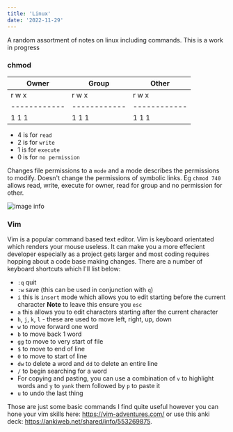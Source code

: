 ```yaml
---
title: 'Linux'
date: '2022-11-29'
---
```

A random assortment of notes on linux including commands. This is a work in progress

### chmod
Owner | Group | Other
------------ | ------------ | ------------
r w x | r w x | r w x
------------ | ------------ | ------------
1 1 1 | 1 1 1  | 1 1 1

- 4 is for `read`
- 2 is for `write`
- 1 is for `execute`
- 0 is for `no permission`

Changes file permissions to a `mode` and a mode describes the permissions to modify. 
Doesn't change the permissions of symbolic links. 
Eg `chmod 740` allows read, write, execute for owner, read for group and no permission for other.

![image info](/images/profile.jpg)

### Vim 
Vim is a popular command based text editor. Vim is keyboard orientated which renders your mouse useless. It can make you a more effecient developer especially as a project gets larger and most coding requires hopping about a code base making changes. There are a number of keyboard shortcuts which I'll list below:
- `:q` quit 
- `:w` save (this can be used in conjunction with `q`)
- `i` this is `insert` mode which allows you to edit starting before the current character **Note** to leave this ensure you `esc`
- `a` this allows you to edit characters starting after the current character
- `h`, `j`, `k`, `l` - these are used to move left, right, up, down
- `w` to move forward one word
- `b` to move back 1 word
- `gg` to move to very start of file
- `$` to move to end of line
- `0` to move to start of line
- `dw` to delete a word and `dd` to delete an entire line
- `/` to begin searching for a word
- For copying and pasting, you can use a combination of `v` to highlight words and `y` to `yank` them followed by `p` to paste it
- `u` to undo the last thing

Those are just some basic commands I find quite useful however you can hone your vim skills here: https://vim-adventures.com/ or use this anki deck: https://ankiweb.net/shared/info/553269875.